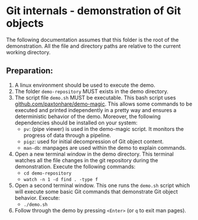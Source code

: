 # Git internals - demonstration of Git objects

The following documentation assumes that this folder is the root of the
demonstration. All the file and directory paths are relative to the current
working directory.

## Preparation:

1. A linux environment should be used to execute the demo.
2. The folder `demo-repository` MUST exists in the demo directory.
3. The script file `demo.sh` MUST be executable. This bash script uses
   [github.com/paxtonhare/demo-magic](https://github.com/paxtonhare/demo-magic).
   This allows some commands to be executed and printed independently in a
   pretty way and ensures a deterministic behavior of the demo. Moreover, the
   following dependencies should be installed on your system:
   - `pv`: (pipe viewer) is used in the demo-magic script. It monitors the
     progress of data through a pipeline.
   - `pigz`: used for initial decompression of Git object content.
   - `man-db`: manpages are used within the demo to explain commands.    
4. Open a new terminal window in the demo directory. This terminal watches all
    the file changes in the git repository during the demonstration. Execute the
    following commands: 
    - `cd demo-repository`
    - `watch -n 1 -d find . -type f`
5. Open a second terminal window. This one runs the `demo.sh` script which will
    execute some basic Git commands that demonstrate Git object behavior.
    Execute:
    - `./demo.sh`
6. Follow through the demo by pressing `<Enter>` (or `q` to exit man pages).

